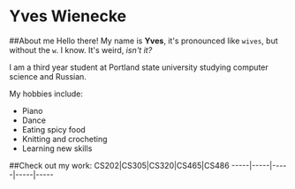 # Yves Wienecke

##About me
Hello there! My name is __Yves__, it's pronounced like `wives`, but without the `w`. I know. It's weird, *isn't it?*

I am a third year student at Portland state university studying computer science and Russian. 

My hobbies include:
* Piano
* Dance
* Eating spicy food
* Knitting and crocheting
* Learning new skills

##Check out my work:
CS202|CS305|CS320|CS465|CS486
-----|-----|-----|-----|-----
